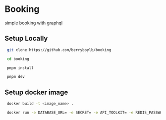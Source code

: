 # Booking

simple booking with graphql


## Setup Locally

```bash
 git clone https://github.com/berryboylb/booking

 cd booking

 pnpm install

 pnpm dev
```


## Setup docker image

```bash
 docker build -t <image_name> .

 docker run -e DATABASE_URL= -e SECRET= -e API_TOOLKIT= -e REDIS_PASSWORD= -e REDIS_DB= -e REDIS_HOST= -e REDIS_PORT= -p 8000:8000 <image_name>
```